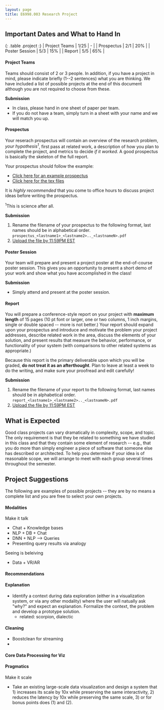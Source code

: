 ```yaml
---
layout: page
title: E6998.003 Research Project
---
```


## Important Dates and What to Hand In

<style>
.project tr td:first-child {
  width: 15%;
  font-weight: bold;
}
.project tr td:nth-child(2) {
  width: 15%;
}
</style>


{: .table .project :}
| Project Teams |   1/25 |  -  |
| Prospectus    |   2/1 |  20% |
| Poster Session |  5/3 |  15% |
| Report         | 5/5 |   65% |

#### Project Teams
Teams should consist of 2 or 3 people. In addition, if you have a project in mind, please indicate briefly (1--2 sentences) what you are thinking. We have included a list of possible projects at the end of this document although you are not required to choose from these. 

**Submission**

* In class, please hand in one sheet of paper per team. 
* If you do not have a team, simply turn in a sheet with your name and we will match you up. 

#### Prospectus
Your reserach prospectus will contain an overview of the research problem, _your hypothesis<sup>1</sup>_, first pass at related work, a description of how you plan to complete the project, and metrics to decide _if it worked_.   A good prospectus is basically the skeleton of the full report.

Your prospectus should follow the example:

* [Click here for an example prospectus](./files/prospectus/prospectus.pdf)
* [Click here for the tex files](https://github.com/columbiaviz/columbiaviz.github.io/tree/master/files/prospectus)

It is _highly recommended_ that you come to office hours to discuss project ideas before writing the prospectus.

<sup>1</sup>This is science after all.

**Submission**

1. Rename the filename of your prospectus to the following format, last names should be in alphabetical order. `prospectus_<lastname1>_<lastname2>.._<lastnameN>.pdf`
2. [Upload the file by 11:59PM EST](https://www.dropbox.com/request/NT8wHw3Wjs98fFxeKR9G)

#### Poster Session
Your team will prepare and present a project poster at the end-of-course poster session.   This gives you an opportunity to present a short demo of your work and show what you have accomplished in the class!

**Submission**

* Simply attend and present at the poster session.

#### Report
You will prepare a conference-style report on your project with **maximum length** of 15 pages (10 pt font or larger, one or two columns, 1 inch margins, single or double spaced -- more is not better.) Your report should expand upon your prospectus and introduce and motivate the problem your project addresses, describe related work in the area, discuss the elements of your solution, and present results that measure the behavior, performance, or functionality of your system (with comparisons to other related systems as appropriate.)

Because this report is the primary deliverable upon which you will be graded, **do not treat it as an afterthought**. Plan to leave at least a week to do the writing, and make sure your proofread and edit carefully!

**Submission**

1. Rename the filename of your report to the following format, last names should be in alphabetical order. `report_<lastname1>_<lastname2>.._<lastnameN>.pdf`
2. [Upload the file by 11:59PM EST](https://www.dropbox.com/request/NT8wHw3Wjs98fFxeKR9G)

## What is Expected

Good class projects can vary dramatically in complexity, scope, and topic. The only requirement is that they be related to something we have studied in this class and that they contain some element of research -- e.g., that you do more than simply engineer a piece of software that someone else has described or architected. To help you determine if your idea is of reasonable scope, we will arrange to meet with each group several times throughout the semester.


## Project Suggestions

The following are examples of possible projects -- they are by no means a complete list and you are free to select your own projects.

#### Modalities

Make it talk

* Chat + Knowledge bases
* NLP + DB + Chat
* DNN + NLP --> Queries
* Presenting query results via analogy

Seeing is beleiving

* Data + VR/AR

#### Recommendations


#### Explanation

* Identify a context during data exploration (either in a visualization system, or via any other modality) where the user will natually ask "why?" and expect an explanation.
  Formalize the context, the problem and develop a prototype solution.
  * related: scorpion, dialectic

#### Cleaning

* Boostclean for streaming
* 

#### Core Data Processing for Viz

#### Pragmatics

Make it scale

* Take an existing large-scale data visualization and design a system that 1) increases its scale by 10x while preserving the same 
  interactivity, 2) reduces the latency by 10x while preserving the same scale, 3) or for bonus points does (1) and (2).




